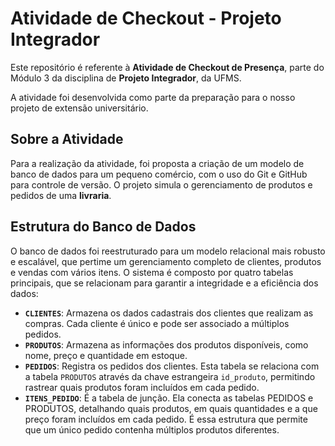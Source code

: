 # Atividade de Checkout - Projeto Integrador

Este repositório é referente à **Atividade de Checkout de Presença**, parte do Módulo 3 da disciplina de **Projeto Integrador**, da UFMS.

A atividade foi desenvolvida como parte da preparação para o nosso projeto de extensão universitário.

## Sobre a Atividade

Para a realização da atividade, foi proposta a criação de um modelo de banco de dados para um pequeno comércio, com o uso do Git e GitHub para controle de versão. O projeto simula o gerenciamento de produtos e pedidos de uma **livraria**.

## Estrutura do Banco de Dados

O banco de dados foi reestruturado para um modelo relacional mais robusto e escalável, que pertime um gerenciamento completo de clientes, produtos e vendas com vários itens. O sistema é composto por quatro tabelas principais, que se relacionam para garantir a integridade e a eficiência dos dados:

-   **`CLIENTES`**: Armazena os dados cadastrais dos clientes que realizam as compras. Cada cliente é único e pode
ser associado a múltiplos pedidos.
-   **`PRODUTOS`**: Armazena as informações dos produtos disponíveis, como nome, preço e quantidade em estoque.
-   **`PEDIDOS`**: Registra os pedidos dos clientes. Esta tabela se relaciona com a tabela `PRODUTOS` através da chave estrangeira `id_produto`, permitindo rastrear quais produtos foram incluídos em cada pedido.
-   **`ITENS_PEDIDO`**: É a tabela de junção. Ela conecta as tabelas PEDIDOS e PRODUTOS, detalhando quais produtos, em quais quantidades e a que preço foram incluídos em cada pedido. É essa estrutura que permite que um único pedido contenha múltiplos produtos diferentes.

